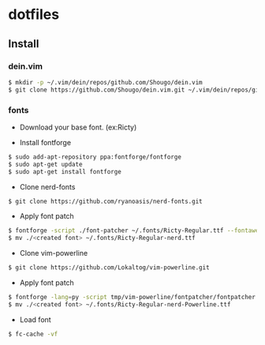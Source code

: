 # dotfiles

## Install

### dein.vim
```sh
$ mkdir -p ~/.vim/dein/repos/github.com/Shougo/dein.vim
$ git clone https://github.com/Shougo/dein.vim.git ~/.vim/dein/repos/github.com/Shougo/dein.vim
```

### fonts

- Download your base font. (ex:Ricty)

- Install fontforge
```sh
$ sudo add-apt-repository ppa:fontforge/fontforge
$ sudo apt-get update
$ sudo apt-get install fontforge
```

- Clone nerd-fonts
```sh
$ git clone https://github.com/ryanoasis/nerd-fonts.git
```

- Apply font patch
```sh
$ fontforge -script ./font-patcher ~/.fonts/Ricty-Regular.ttf --fontawesome --fontlinux --octicons --pomicons --powerline --powerlineextra
$ mv ./<created font> ~/.fonts/Ricty-Regular-nerd.ttf
```

- Clone vim-powerline
```sh
$ git clone https://github.com/Lokaltog/vim-powerline.git
```

- Apply font patch
```sh
$ fontforge -lang=py -script tmp/vim-powerline/fontpatcher/fontpatcher .fonts/Ricty-Regular-nerd.ttf
$ mv ./<created font> ~/.fonts/Ricty-Regular-nerd-Powerline.ttf
```

- Load font
```sh
$ fc-cache -vf
```
